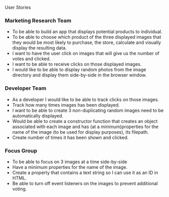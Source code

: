 User Stories 

### Marketing Research Team

- To be able to build an app that displays potential products to individual.
- To be able to choose which product of the three displayed images that they would be most likely to purchase, the store, calculate and visually display the resulting data.
- I want to have the user click on images that will give us the number of votes and clicked.
- I want to be able to receive clicks on those displayed images.
- I would like to be able to display random photos from the image directory and display them side-by-side in the browser window.

### Developer Team
- As a developer I would like to be able to track clicks on those images.
- Track how many times images has been displayed.  
-  I want to be able to create 3 non-duplicating random images need to be automatically displayed.
- Would be able to create a constructor function that creates an object associated with each image and has (at a minimum)properties for the name of the image (to be used for display purposes), its filepath.
- Create number of times it has been shown and clicked. 


### Focus Group
- To be able to focus on 3 images at a time side-by-side
- Have a minimum properties for the name of the image.
- Create a property that contains a text string so I can use it as an ID in HTML.
- Be able to turn off event listeners on the images to prevent additional voting.





